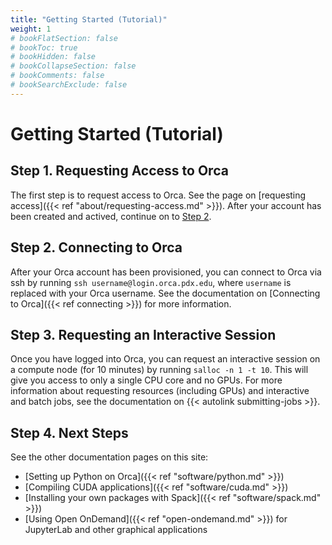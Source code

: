 ```yaml
---
title: "Getting Started (Tutorial)"
weight: 1
# bookFlatSection: false
# bookToc: true
# bookHidden: false
# bookCollapseSection: false
# bookComments: false
# bookSearchExclude: false
---
```


# Getting Started (Tutorial)

## Step 1. Requesting Access to Orca

The first step is to request access to Orca.
See the page on [requesting access]({{< ref "about/requesting-access.md" >}}).
After your account has been created and actived, continue on to [Step 2](#step-2-connecting-to-orca).

## Step 2. Connecting to Orca

After your Orca account has been provisioned, you can connect to Orca via ssh by running `ssh username@login.orca.pdx.edu`, where `username` is replaced with your Orca username.
See the documentation  on [Connecting to Orca]({{< ref connecting >}}) for more information.

## Step 3. Requesting an Interactive Session

Once you have logged into Orca, you can request an interactive session on a compute node (for 10 minutes) by running `salloc -n 1 -t 10`.
This will give you access to only a single CPU core and no GPUs.
For more information about requesting resources (including GPUs) and interactive and batch jobs, see the documentation on {{< autolink submitting-jobs >}}.

## Step 4. Next Steps

See the other documentation pages on this site:

* [Setting up Python on Orca]({{< ref "software/python.md" >}})
* [Compiling CUDA applications]({{< ref "software/cuda.md" >}})
* [Installing your own packages with Spack]({{< ref "software/spack.md" >}})
* [Using Open OnDemand]({{< ref "open-ondemand.md" >}}) for JupyterLab and other graphical applications
